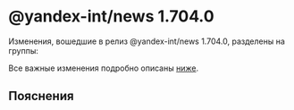 # @yandex-int/news 1.704.0

<!-- ЧЕЛОВЕЧЕСКОЕ ВСТУПЛЕНИЕ -->

Изменения, вошедшие в релиз @yandex-int/news 1.704.0, разделены на группы:

Все важные изменения подробно описаны [ниже](#Пояснения).

## Пояснения

